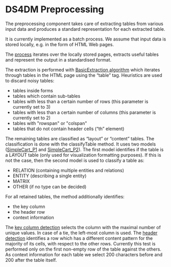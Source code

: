 # DS4DM Preprocessing

The preprocessing component takes care of extracting tables from various input data and produces a standard representation for each extracted table.

It is currently implemented as a batch process. We assume that input data is stored locally, e.g. in the form of HTML Web pages.

The [process](./src/main/java/de/mannheim/uni/ds4dm/preprocessing/html/LocalWebTableExtractorFromFolder.java) iterates over the locally stored pages, extracts useful tables and represent the output in a standardised format. 

The extraction is performed with [BasicExtraction algorithm](./src/main/java/org/webdatacommons/webtables/extraction/BasicExtractionAlgorithm.java) which iterates through tables in the HTML page using the “table” tag. Heuristics are used to discard noisy tables:

- tables inside forms
- tables which contain sub-tables
- tables with less than a certain number of rows (this parameter is currently set to 3)
- tables with less than a certain number of columns (this parameter is currently set to 2)
- tables with "rowspan" or "colspan"
- tables that do not contain header cells (“th” element)

The remaining tables are classified as “layout” or “content” tables. The classification is done with the classifyTable method. It uses two models ([SimpleCart_P1](./src/main/resources/SimpleCart_P1.mdl) and [SimpleCart_P2](./src/main/resources/SimpleCart_P2.mdl)). The first model identifies if the table is a LAYOUT table (only used for visualization formatting purposes). If this is not the case, then the second model is used to classify a table as:

- RELATION (containing multiple entities and relations)
- ENTITY (describing a single entity)
- MATRIX
- OTHER (if no type can be decided)

For all retained tables, the method additionally identifies:

- the key column
- the header row
- context information

The [key column detection](./src/main/java/org/webdatacommons/webtables/extraction/detection/KeyColumnDetection.java) selects the column with the maximal number of unique values. In case of a tie, the left-most column is used. 
The [header detection](./src/main/java/org/webdatacommons/webtables/extraction/detection/HeaderDetection.java) identifies a row which has a different content pattern for the majority of its cells, with respect to the other rows. Currently this test is performed only on the first non-empty row of the table against the others. 
As context information for each table we select 200 characters before and 200 after the table itself.
